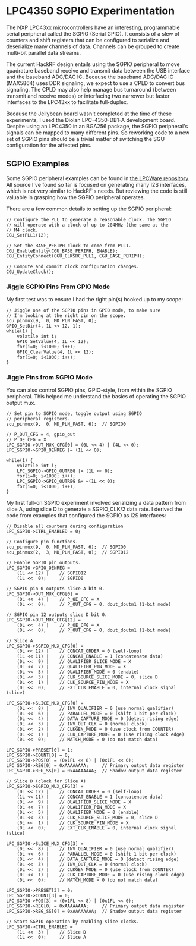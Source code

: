 # LPC4350 SGPIO Experimentation

The NXP LPC43xx microcontrollers have an interesting, programmable serial peripheral called the SGPIO (Serial GPIO). It consists of a slew of counters and shift registers that can be configured to serialize and deserialize many channels of data. Channels can be grouped to create multi-bit parallel data streams.

The current HackRF design entails using the SGPIO peripheral to move quadrature baseband receive and transmit data between the USB interface and the baseband ADC/DAC IC. Because the baseband ADC/DAC IC (MAX5864) uses DDR signaling, we expect to use a CPLD to convert bus signaling. The CPLD may also help manage bus turnaround (between transmit and receive modes) or interfacing two narrower but faster interfaces to the LPC43xx to facilitate full-duplex.

Because the Jellybean board wasn't completed at the time of these experiments, I used the Diolan LPC-4350-DB1-A development board. Despite using an LPC4350 in an BGA256 package, the SGPIO peripheral's signals can be mapped to many different pins. So reworking code to a new set of SGPIO pins should be a trivial matter of switching the SGU configuration for the affected pins.

## SGPIO Examples

Some SGPIO peripheral examples can be found in [the LPCWare repository](http://sw.lpcware.com/?p=lpc43xx.git&a=summary). All source I've found so far is focused on generating many I2S interfaces, which is not very similar to HackRF's needs. But reviewing the code is still valuable in grasping how the SGPIO peripheral operates.

There are a few common details to setting up the SGPIO peripheral:

    // Configure the PLL to generate a reasonable clock. The SGPIO
    // will operate with a clock of up to 204MHz (the same as the
    // M4 clock.
    CGU_SetPLL1(12);

    // Set the BASE_PERIPH clock to come from PLL1.
    CGU_EnableEntity(CGU_BASE_PERIPH, ENABLE);
    CGU_EntityConnect(CGU_CLKSRC_PLL1, CGU_BASE_PERIPH);

    // Compute and commit clock configuration changes.
    CGU_UpdateClock();

### Jiggle SGPIO Pins From GPIO Mode

My first test was to ensure I had the right pin(s) hooked up to my scope:

    // Jiggle one of the SGPIO pins in GPIO mode, to make sure
    // I'm looking at the right pin on the scope.
    scu_pinmux(9,  0, MD_PLN_FAST, 0);
    GPIO_SetDir(4, 1L << 12, 1);
    while(1) {
        volatile int i;
        GPIO_SetValue(4, 1L << 12);
        for(i=0; i<1000; i++);
        GPIO_ClearValue(4, 1L << 12);
        for(i=0; i<1000; i++);
    }

### Jiggle Pins from SGPIO Mode

You can also control SGPIO pins, GPIO-style, from within the SGPIO peripheral. This helped me understand the basics of operating the SGPIO output mux.

    // Set pin to SGPIO mode, toggle output using SGPIO
    // peripheral registers.
    scu_pinmux(9,  0, MD_PLN_FAST, 6);  // SGPIO0

    // P_OUT_CFG = 4, gpio_out
    // P_OE_CFG = X
    LPC_SGPIO->OUT_MUX_CFG[0] = (0L << 4) | (4L << 0);
    LPC_SGPIO->GPIO_OENREG |= (1L << 0);
    
    while(1) {
        volatile int i;
        LPC_SGPIO->GPIO_OUTREG |= (1L << 0);
        for(i=0; i<1000; i++);
        LPC_SGPIO->GPIO_OUTREG &= ~(1L << 0);
        for(i=0; i<1000; i++);
    }

My first full-on SGPIO experiment involved serializing a data pattern from slice A, using slice D to generate a SGPIO_CLK/2 data rate. I derived the code from examples that configured the SGPIO as I2S interfaces:

    // Disable all counters during configuration
    LPC_SGPIO->CTRL_ENABLED = 0;
    
    // Configure pin functions.
    scu_pinmux(9,  0, MD_PLN_FAST, 6);  // SGPIO0
    scu_pinmux(2,  3, MD_PLN_FAST, 0);  // SGPIO12
    
    // Enable SGPIO pin outputs.
    LPC_SGPIO->GPIO_OENREG =
        (1L << 12) |    // SGPIO12
        (1L <<  0);     // SGPIO0
    
    // SGPIO pin 0 outputs slice A bit 0.
    LPC_SGPIO->OUT_MUX_CFG[0] =
        (0L <<  4) |    // P_OE_CFG = X
        (0L <<  0);     // P_OUT_CFG = 0, dout_doutm1 (1-bit mode)
    
    // SGPIO pin 12 outputs slice D bit 0.
    LPC_SGPIO->OUT_MUX_CFG[12] =
        (0L <<  4) |    // P_OE_CFG = X
        (0L <<  0);     // P_OUT_CFG = 0, dout_doutm1 (1-bit mode)
    
    // Slice A
    LPC_SGPIO->SGPIO_MUX_CFG[0] = 
        (0L << 12) |    // CONCAT_ORDER = 0 (self-loop)
        (1L << 11) |    // CONCAT_ENABLE = 1 (concatenate data)
        (0L <<  9) |    // QUALIFIER_SLICE_MODE = X
        (0L <<  7) |    // QUALIFIER_PIN_MODE = X
        (0L <<  5) |    // QUALIFIER_MODE = 0 (enable)
        (0L <<  3) |    // CLK_SOURCE_SLICE_MODE = 0, slice D
        (0L <<  1) |    // CLK_SOURCE_PIN_MODE = X
        (0L <<  0);     // EXT_CLK_ENABLE = 0, internal clock signal (slice)
        
    LPC_SGPIO->SLICE_MUX_CFG[0] =
        (0L <<  8) |    // INV_QUALIFIER = 0 (use normal qualifier)
        (0L <<  6) |    // PARALLEL_MODE = 0 (shift 1 bit per clock)
        (0L <<  4) |    // DATA_CAPTURE_MODE = 0 (detect rising edge)
        (0L <<  3) |    // INV_OUT_CLK = 0 (normal clock)
        (0L <<  2) |    // CLKGEN_MODE = 0 (use clock from COUNTER)
        (0L <<  1) |    // CLK_CAPTURE_MODE = 0 (use rising clock edge)
        (0L <<  0);     // MATCH_MODE = 0 (do not match data)
        
    LPC_SGPIO->PRESET[0] = 1;
    LPC_SGPIO->COUNT[0] = 0;
    LPC_SGPIO->POS[0] = (0x1FL << 8) | (0x1FL << 0);
    LPC_SGPIO->REG[0] = 0xAAAAAAAA;     // Primary output data register
    LPC_SGPIO->REG_SS[0] = 0xAAAAAAAA;  // Shadow output data register
    
    // Slice D (clock for Slice A)
    LPC_SGPIO->SGPIO_MUX_CFG[3] = 
        (0L << 12) |    // CONCAT_ORDER = 0 (self-loop)
        (1L << 11) |    // CONCAT_ENABLE = 1 (concatenate data)
        (0L <<  9) |    // QUALIFIER_SLICE_MODE = X
        (0L <<  7) |    // QUALIFIER_PIN_MODE = X
        (0L <<  5) |    // QUALIFIER_MODE = 0 (enable)
        (0L <<  3) |    // CLK_SOURCE_SLICE_MODE = 0, slice D
        (0L <<  1) |    // CLK_SOURCE_PIN_MODE = X
        (0L <<  0);     // EXT_CLK_ENABLE = 0, internal clock signal (slice)
        
    LPC_SGPIO->SLICE_MUX_CFG[3] =
        (0L <<  8) |    // INV_QUALIFIER = 0 (use normal qualifier)
        (0L <<  6) |    // PARALLEL_MODE = 0 (shift 1 bit per clock)
        (0L <<  4) |    // DATA_CAPTURE_MODE = 0 (detect rising edge)
        (0L <<  3) |    // INV_OUT_CLK = 0 (normal clock)
        (0L <<  2) |    // CLKGEN_MODE = 0 (use clock from COUNTER)
        (0L <<  1) |    // CLK_CAPTURE_MODE = 0 (use rising clock edge)
        (0L <<  0);     // MATCH_MODE = 0 (do not match data)
        
    LPC_SGPIO->PRESET[3] = 0;
    LPC_SGPIO->COUNT[3] = 0;
    LPC_SGPIO->POS[3] = (0x1FL << 8) | (0x1FL << 0);
    LPC_SGPIO->REG[0] = 0xAAAAAAAA;     // Primary output data register
    LPC_SGPIO->REG_SS[0] = 0xAAAAAAAA;  // Shadow output data register
    
    // Start SGPIO operation by enabling slice clocks.
    LPC_SGPIO->CTRL_ENABLED =
        (1L <<  3) |    // Slice D
        (1L <<  0);     // Slice A
